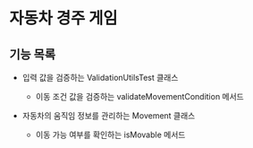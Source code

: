# 자동차 경주 게임

## 기능 목록
- 입력 값을 검증하는 ValidationUtilsTest 클래스
  - 이동 조건 값을 검증하는 validateMovementCondition 메서드
  
- 자동차의 움직임 정보를 관리하는 Movement 클래스
  - 이동 가능 여부를 확인하는 isMovable 메서드